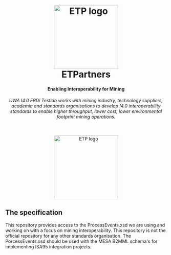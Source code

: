 <h1 align="center">
  <br>
  <a href="https://www.etpartners.com.au"><img src="https://www.etpartners.com.au/static/etp-logo.png" alt="ETP logo" width="200"></a>
  <br>
  ETPartners
  <br>
<h4 align="center">Enabling Interoperability for Mining</h4>
<h6 align="center">UWA I4.0 ERDi Testlab works with mining industry, technology suppliers, academia and standards organisations to develop I4.0 interoperability standards to enable higher throughput, lower cost, lower environmental footprint mining operations.</h6>
<p align="center">
<br>
<a href="https://erditestlab.com"><img src="https://erditestlab.com/img/erdi-testlab-dk.png" alt="ETP logo" width="200"></a>
<br>
</p>


## The specification

This repository provides access to the ProcessEvents.xsd we are using and working on with a focus on mining interoperability. This repository is not the official repository for any other standards organisation.
The PorcessEvents.xsd should be used with the MESA B2MML schema's for implementing ISA95 integration projects.
